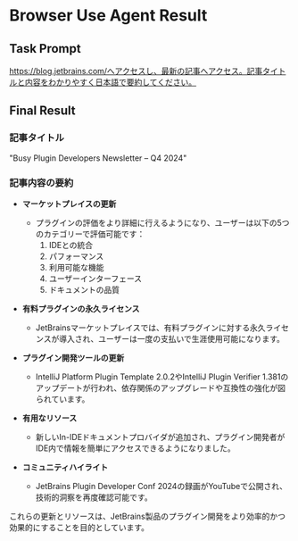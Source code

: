 # Browser Use Agent Result

## Task Prompt
https://blog.jetbrains.com/へアクセスし、最新の記事へアクセス。記事タイトルと内容をわかりやすく日本語で要約してください。

## Final Result
### 記事タイトル
"Busy Plugin Developers Newsletter – Q4 2024"

### 記事内容の要約

- **マーケットプレイスの更新**
  - プラグインの評価をより詳細に行えるようになり、ユーザーは以下の5つのカテゴリーで評価可能です：
    1. IDEとの統合
    2. パフォーマンス
    3. 利用可能な機能
    4. ユーザーインターフェース
    5. ドキュメントの品質

- **有料プラグインの永久ライセンス**
  - JetBrainsマーケットプレイスでは、有料プラグインに対する永久ライセンスが導入され、ユーザーは一度の支払いで生涯使用可能になります。

- **プラグイン開発ツールの更新**
  - IntelliJ Platform Plugin Template 2.0.2やIntelliJ Plugin Verifier 1.381のアップデートが行われ、依存関係のアップグレードや互換性の強化が図られています。

- **有用なリソース**
  - 新しいIn-IDEドキュメントプロバイダが追加され、プラグイン開発者がIDE内で情報を簡単にアクセスできるようになりました。

- **コミュニティハイライト**
  - JetBrains Plugin Developer Conf 2024の録画がYouTubeで公開され、技術的洞察を再度確認可能です。

これらの更新とリソースは、JetBrains製品のプラグイン開発をより効率的かつ効果的にすることを目的としています。